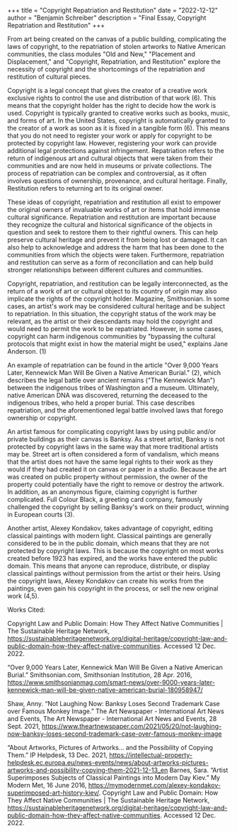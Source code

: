 +++
title = "Copyright Repatriation and Restitution"
date = "2022-12-12"
author = "Benjamin Schreiber"
description = "Final Essay, Copyright Repatriation and Restitution"
+++

From art being created on the canvas of a public building, complicating the laws of copyright, to the repatriation of stolen artworks to Native American communities, the class modules "Old and New," "Placement and Displacement," and "Copyright, Repatriation, and Restitution" explore the necessity of copyright and the shortcomings of the repatriation and restitution of cultural pieces.

Copyright is a legal concept that gives the creator of a creative work exclusive rights to control the use and distribution of that work (6). This means that the copyright holder has the right to decide how the work is used. Copyright is typically granted to creative works such as books, music, and forms of art. In the United States, copyright is automatically granted to the creator of a work as soon as it is fixed in a tangible form (6). This means that you do not need to register your work or apply for copyright to be protected by copyright law. However, registering your work can provide additional legal protections against infringement. Repatriation refers to the return of indigenous art and cultural objects that were taken from their communities and are now held in museums or private collections. The process of repatriation can be complex and controversial, as it often involves questions of ownership, provenance, and cultural heritage. Finally, Restitution refers to returning art to its original owner.

These ideas of copyright, repatriation and restitution all exist to empower the original owners of invaluable works of art or items that hold immense cultural significance. Repatriation and restitution are important because they recognize the cultural and historical significance of the objects in question and seek to restore them to their rightful owners. This can help preserve cultural heritage and prevent it from being lost or damaged. It can also help to acknowledge and address the harm that has been done to the communities from which the objects were taken. Furthermore, repatriation and restitution can serve as a form of reconciliation and can help build stronger relationships between different cultures and communities.

Copyright, repatriation, and restitution can be legally interconnected, as the return of a work of art or cultural object to its country of origin may also implicate the rights of the copyright holder. Magazine, Smithsonian. In some cases, an artist's work may be considered cultural heritage and be subject to repatriation. In this situation, the copyright status of the work may be relevant, as the artist or their descendants may hold the copyright and would need to permit the work to be repatriated. However, in some cases, copyright can harm indigenous communities by "bypassing the cultural protocols that might exist in how the material might be used," explains Jane Anderson. (1)

An example of repatriation can be found in the article "Over 9,000 Years Later, Kennewick Man Will Be Given a Native American Burial." (2), which describes the legal battle over ancient remains ("The Kennewick Man") between the indigenous tribes of Washington and a museum. Ultimately, native American DNA was discovered, returning the deceased to the indigenous tribes, who held a proper burial. This case describes repatriation, and the aforementioned legal battle involved laws that forego ownership or copyright.

An artist famous for complicating copyright laws by using public and/or private buildings as their canvas is Banksy. As a street artist, Banksy is not protected by copyright laws in the same way that more traditional artists may be. Street art is often considered a form of vandalism, which means that the artist does not have the same legal rights to their work as they would if they had created it on canvas or paper in a studio. Because the art was created on public property without permission, the owner of the property could potentially have the right to remove or destroy the artwork. In addition, as an anonymous figure, claiming copyright is further complicated. Full Colour Black, a greeting card company, famously challenged the copyright by selling Banksy's work on their product, winning in European courts (3).

Another artist, Alexey Kondakov, takes advantage of copyright, editing classical paintings with modern light. Classical paintings are generally considered to be in the public domain, which means that they are not protected by copyright laws. This is because the copyright on most works created before 1923 has expired, and the works have entered the public domain. This means that anyone can reproduce, distribute, or display classical paintings without permission from the artist or their heirs. Using the copyright laws, Alexey Kondakov can create his works from the paintings, even gain his copyright in the process, or sell the new original work (4,5).

Works Cited:

Copyright Law and Public Domain: How They Affect Native Communities | The Sustainable Heritage Network, <https://sustainableheritagenetwork.org/digital-heritage/copyright-law-and-public-domain-how-they-affect-native-communities>. Accessed 12 Dec. 2022.

“Over 9,000 Years Later, Kennewick Man Will Be Given a Native American Burial.” Smithsonian.com, Smithsonian Institution, 28 Apr. 2016, <https://www.smithsonianmag.com/smart-news/over-9000-years-later-kennewick-man-will-be-given-native-american-burial-180958947/>

Shaw, Anny. “Not Laughing Now: Banksy Loses Second Trademark Case over Famous Monkey Image.” The Art Newspaper - International Art News and Events, The Art Newspaper - International Art News and Events, 28 Sept. 2021, <https://www.theartnewspaper.com/2021/05/20/not-laughing-now-banksy-loses-second-trademark-case-over-famous-monkey-image>

“About Artworks, Pictures of Artworks... and the Possibility of Copying Them.” IP Helpdesk, 13 Dec. 2021, <https://intellectual-property-helpdesk.ec.europa.eu/news-events/news/about-artworks-pictures-artworks-and-possibility-copying-them-2021-12-13_en>
Barnes, Sara. “Artist Superimposes Subjects of Classical Paintings into Modern Day Kiev.” My Modern Met, 16 June 2016, <https://mymodernmet.com/alexey-kondakov-superimposed-art-history-kiev/>.
Copyright Law and Public Domain: How They Affect Native Communities | The Sustainable Heritage Network, <https://sustainableheritagenetwork.org/digital-heritage/copyright-law-and-public-domain-how-they-affect-native-communities>. Accessed 12 Dec. 2022.
